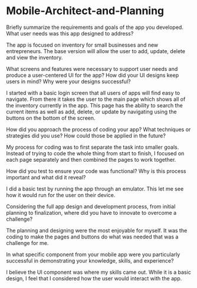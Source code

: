 # Mobile-Architect-and-Planning

Briefly summarize the requirements and goals of the app you developed. What user needs was this app designed to address?

The app is focused on inventory for small businesses and new entrepreneurs. The base version will allow the user to add, update, delete and view the inventory. 

What screens and features were necessary to support user needs and produce a user-centered UI for the app? How did your UI designs keep users in mind? Why were your designs successful?

I started with a basic login screen that all users of apps will find easy to navigate. From there it takes the user to the main page which shows all of the inventory currently in the app. This page has the ability to search the current items as well as add, delete, or update by navigating using the buttons on the bottom of the screen.

How did you approach the process of coding your app? What techniques or strategies did you use? How could those be applied in the future?

My process for coding was to first separate the task into smaller goals. Instead of trying to code the whole thing from start to finish, I focused on each page separately and then combined the pages to work together.

How did you test to ensure your code was functional? Why is this process important and what did it reveal?

I did a basic test by running the app through an emulator. This let me see how it would run for the user on their device.

Considering the full app design and development process, from initial planning to finalization, where did you have to innovate to overcome a challenge?

The planning and designing were the most enjoyable for myself. It was the coding to make the pages and buttons do what was needed that was a challenge for me.

In what specific component from your mobile app were you particularly successful in demonstrating your knowledge, skills, and experience?

I believe the UI component was where my skills came out. While it is a basic design, I feel that I considered how the user would interact with the app.
